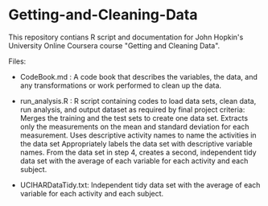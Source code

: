# Getting-and-Cleaning-Data

This repository contians R script and documentation for John Hopkin's University Online Coursera course "Getting and Cleaning Data".

Files:

- CodeBook.md :
A code book that describes the variables, the data, and any transformations or work performed to clean up the data.


- run_analysis.R : 
R script containing codes to load data sets, clean data, run analysis, and output dataset as required by final project criteria: 
    Merges the training and the test sets to create one data set.
    Extracts only the measurements on the mean and standard deviation for each measurement.
    Uses descriptive activity names to name the activities in the data set
    Appropriately labels the data set with descriptive variable names.
    From the data set in step 4, creates a second, independent tidy data set with the average of each variable for each activity 
    and each subject.

- UCIHARDataTidy.txt:
Independent tidy data set with the average of each variable for each activity and each subject.
